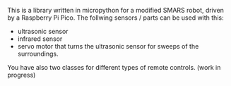 This is a library written in micropython for a modified SMARS robot, driven by a Raspberry Pi Pico. The follwing sensors / parts can be used with this: 
+ ultrasonic sensor
+ infrared sensor
+ servo motor that turns the ultrasonic sensor for sweeps of the surroundings.
  
You have also two classes for different types of remote controls. (work in progress)